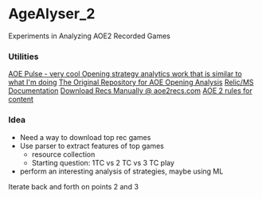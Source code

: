 # AgeAlyser_2
Experiments in Analyzing AOE2 Recorded Games

### Utilities
[AOE Pulse - very cool Opening strategy analytics work that is similar to what I'm doing](https://www.aoepulse.com/home)
[The Original Repository for AOE Opening Analysis](https://github.com/dj0wns/AoE_Rec_Opening_Analysis/tree/main)
[Relic/MS Documentation](https://wiki.librematch.org/librematch/data_sources/start)
[Download Recs Manually @ aoe2recs.com](https://aoe2recs.com/)
[AOE 2 rules for content](https://www.xbox.com/en-GB/developers/rules)


### Idea
- Need a way to download top rec games
- Use parser to extract features of top games
    - resource collection
    - Starting question: 1TC vs 2 TC vs 3 TC play
- perform an interesting analysis of strategies, maybe using ML

Iterate back and forth on points 2 and 3